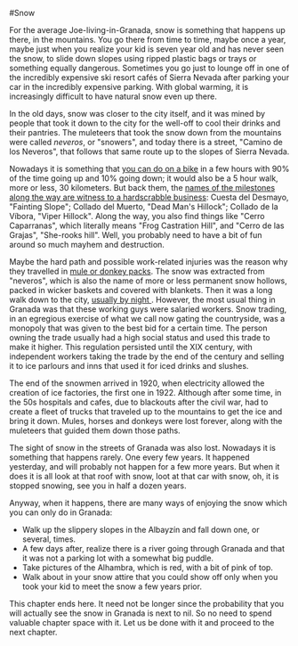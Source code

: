 #Snow

For the average Joe-living-in-Granada, snow is something that happens
up there, in the mountains. You go there from time to time, maybe once
a year, maybe just when you realize your kid is seven year old and has
never seen the snow, to slide down slopes using ripped plastic bags or
trays or something equally dangerous. Sometimes you go just to lounge
off in one of the incredibly expensive ski resort cafés of Sierra
Nevada after parking your car in the incredibly expensive
parking. With global warming, it is increasingly difficult to have
natural snow even up there.

In the old days, snow was closer to the city itself, and it was mined
by people that took it down to the city for the well-off to cool their
drinks and their pantries. The muleteers that took the snow down from
the mountains were called *neveros*, or "snowers", and today there is
a street, "Camino de los Neveros", that follows that same route up to
the slopes of Sierra Nevada.

Nowadays it is something that
[you can do on a bike](http://josemerutass.blogspot.com.es/2007/01/camino-de-los-neveros-el-purche-los.html)
in a few hours with 90% of the time going up and 10% going down; it
would also be a 5 hour walk, more or less, 30 kilometers. But back
them, the
[names of the milestones along the way are witness to a hardscrabble business](http://www.magrama.gob.es/es/red-parques-nacionales/nuestros-parques/sierra-nevada/Camino_de_los_neveros_tcm7-311798.pdf):
Cuesta del Desmayo, "Fainting Slope"; Collado del Muerto, "Dead Man's
Hillock"; Collado de la Víbora, "Viper Hillock". Along the way, you
also find things like "Cerro Caparranas", which literally means "Frog
Castration Hill", and "Cerro de las Grajas", "She-rooks hill". Well,
you probably need to have a bit of fun around so much mayhem and
destruction.

Maybe the hard path and possible work-related injuries was the reason
why they travelled in [mule or donkey packs](https://www.youtube.com/watch?v=e-XBQMznOVQ). The snow was extracted
from "neveros", which is also the name of more or less permanent snow
hollows, packed in wicker baskets and covered with blankets. Then it
was a long walk down to the city,
[usually by night ](http://www.nevasport.com/nivalis/art/1927/El-oficio-de-nevero/). However,
the most usual thing in Granada was that these working guys were
salaried workers. Snow trading, in an egregious exercise of what we
call now gating the countryside, was a monopoly that was given to the
best bid for a certain time. The person owning the trade usually had a
high social status and used this trade to make it higher. This
regulation persisted until the XIX century, with independent workers
taking the trade by the end of the century and selling it to ice
parlours and inns that used it for iced drinks and slushes.

The end of the snowmen arrived in 1920, when electricity allowed the
creation of ice factories, the first one in 1922. Although after some
time, in the 50s hospitals and cafes, due to blackouts after the civil
war, had to create a fleet of trucks that traveled up to the mountains
to get the ice and bring it down. Mules, horses and donkeys were lost
forever, along with the muleteers that guided them down those paths. 

The sight of snow in the streets of Granada was also lost. Nowadays it
is something that happens rarely. One every few years. It happened
yesterday, and will probably not happen for a few more years. But when
it does  it is all look at that roof with snow, loot at that car with
snow, oh, it is stopped snowing, see you in half a dozen years. 

Anyway, when it happens, there are many ways of enjoying the snow
which you can only do in Granada: 

* Walk up the slippery slopes in the Albayzín and fall down one, or several, times.
* A few days after, realize there is a river going through Granada and that it was not a parking lot with a somewhat big puddle.
* Take pictures of the Alhambra, which is red, with a bit of pink of top.
* Walk about in your snow attire that you could show off only when you took your kid to meet the snow a few years prior.

This chapter ends here. It need not be longer since the probability
that you will actually see the snow in Granada is next to nil. So no
need to spend valuable chapter space with it. Let us be done with it
and proceed to the next chapter. 

